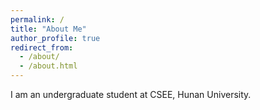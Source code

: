 ```yaml
---
permalink: /
title: "About Me"
author_profile: true
redirect_from: 
  - /about/
  - /about.html
---
```


I am an undergraduate student at CSEE, Hunan University.
